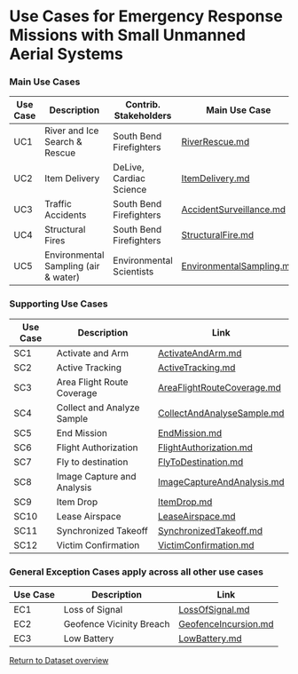 # Use Cases for Emergency Response Missions with Small Unmanned Aerial Systems


### Main Use Cases

| Use Case      | Description                 | Contrib. Stakeholders              | Main Use Case  |
| ------------- |-------------                    | -----                              |            -----|    
| UC1           | River and Ice Search & Rescue           | South Bend Firefighters |[RiverRescue.md](usecases/main/RiverRescue.md ) 
| UC2           |Item Delivery         |    DeLive, Cardiac Science | [ItemDelivery.md](usecases/main/ItemDelivery.md)
| UC3           |Traffic Accidents                |    South Bend Firefighters | [AccidentSurveillance.md](usecases/main/AccidentSurveillance.md)
| UC4           | Structural Fires                |    South Bend Firefighters | [StructuralFire.md](usecases/main/StructuralFire.md)
| UC5           | Environmental Sampling  (air & water)               |    Environmental Scientists | [EnvironmentalSampling.md](usecases/main/EnvironmentalSampling.md)


### Supporting Use Cases

| Use Case      | Description                  | Link  |
| ------------- |-------------                    | -----     |
| SC1           | Activate and Arm | [ActivateAndArm.md](usecases/supporting/ActivateAndArm.md)|
| SC2           | Active Tracking  | [ActiveTracking.md](usecases/supporting/ActiveTracking.md)|
| SC3           | Area Flight Route Coverage | [AreaFlightRouteCoverage.md](usecases/supporting/AreaFlightRouteCoverage.md)|
| SC4           | Collect and Analyze Sample | [CollectAndAnalyseSample.md](usecases/supporting/CollectAndAnalyseSample.md)|
| SC5           | End Mission  | [EndMission.md](usecases/supporting/EndMission.md)|
| SC6           | Flight Authorization  | [FlightAuthorization.md](usecases/supporting/FlightAuthorization.md)|
| SC7           | Fly to destination |[FlyToDestination.md](usecases/supporting/FlyToDestination.md)|
| SC8           | Image Capture and Analysis  | [ImageCaptureAndAnalysis.md](usecases/supporting/ImageCaptureAndAnalysis.md)|
| SC9           | Item Drop |[ItemDrop.md](usecases/supporting/ItemDrop.md)|
| SC10          | Lease Airspace |[LeaseAirspace.md](usecases/supporting/LeaseAirspace.md)|
| SC11          | Synchronized Takeoff  | [SynchronizedTakeoff.md](usecases/supporting/SynchronizedTakeoff.md)|
| SC12          | Victim Confirmation  | [VictimConfirmation.md](usecases/supporting/VictimConfirmation.md)|

<a name="GeneralExceptions"> </a>

### General Exception Cases apply across all other use cases 

| Use Case      | Description                  | Link  |
| ------------- |-------------                    | -----     |
|   EC1         | Loss of Signal         | [LossOfSignal.md](usecases/general_exceptions/LossOfSignal.md) |
|  EC2   | Geofence Vicinity Breach |[GeofenceIncursion.md](usecases/general_exceptions/GeofenceIncursion.md)||
|  EC3   | Low Battery |[LowBattery.md](usecases/general_exceptions/LowBattery.md)|

[Return to Dataset overview](https://github.com/SAREC-Lab/sUAS-UseCases/blob/master/README.md)

